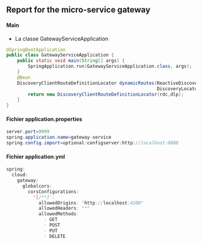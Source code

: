 ## Report for the micro-service gateway

#### Main
+ La classe GatewayServiceApplication
```java
@SpringBootApplication
public class GatewayServiceApplication {
	public static void main(String[] args) {
		SpringApplication.run(GatewayServiceApplication.class, args);
	}
	@Bean
	DiscoveryClientRouteDefinitionLocator dynamicRoutes(ReactiveDiscoveryClient rdc,
														DiscoveryLocatorProperties dlp){
		return new DiscoveryClientRouteDefinitionLocator(rdc,dlp);
	}
}
```

#### Fichier application.properties
```java
server.port=9999
spring.application.name=gateway-service
spring.config.import=optional:configserver:http://localhost:8888
```

#### Fichier application.yml
```java
spring:
  cloud:
    gateway:
      globalcors:
        corsConfigurations:
          '[/**]':
            allowedOrigins: "http://localhost:4200"
            allowedHeaders: "*"
            allowedMethods:
              - GET
              - POST
              - PUT
              - DELETE
```
